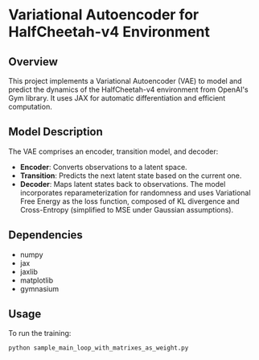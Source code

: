 # Variational Autoencoder for HalfCheetah-v4 Environment

## Overview
This project implements a Variational Autoencoder (VAE) to model and predict the dynamics of the HalfCheetah-v4 environment from OpenAI's Gym library. It uses JAX for automatic differentiation and efficient computation.

## Model Description
The VAE comprises an encoder, transition model, and decoder:
- **Encoder**: Converts observations to a latent space.
- **Transition**: Predicts the next latent state based on the current one.
- **Decoder**: Maps latent states back to observations.
The model incorporates reparameterization for randomness and uses Variational Free Energy as the loss function, composed of KL divergence and Cross-Entropy (simplified to MSE under Gaussian assumptions).

## Dependencies
- numpy
- jax
- jaxlib
- matplotlib
- gymnasium

## Usage
To run the training:
```bash
python sample_main_loop_with_matrixes_as_weight.py
```
